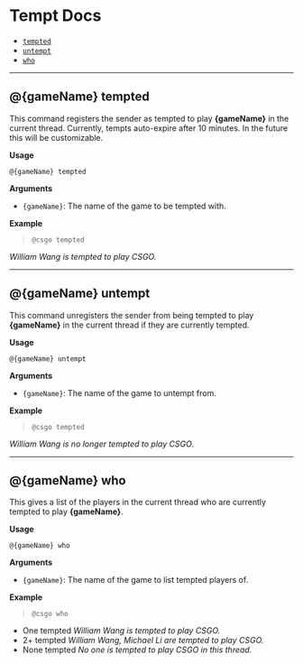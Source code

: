 # Tempt Docs
* [`tempted`](#tempted)
* [`untempt`](#untempt)
* [`who`](#who)

--------------------------------------------------
<a name="tempted"/>

## @{gameName} tempted

This command registers the sender as tempted to play __{gameName}__ in the current thread.
Currently, tempts auto-expire after 10 minutes. In the future this will be customizable.

__Usage__

`@{gameName} tempted`

__Arguments__

* `{gameName}`: The name of the game to be tempted with.

__Example__

>`@csgo tempted`

*William Wang is tempted to play CSGO.*

--------------------------------------------------
<a name="untempt"/>

## @{gameName} untempt

This command unregisters the sender from being tempted to play __{gameName}__ in the current thread if they are currently tempted.

__Usage__

`@{gameName} untempt`

__Arguments__

* `{gameName}`: The name of the game to untempt from.

__Example__

>`@csgo tempted`

*William Wang is no longer tempted to play CSGO.*

--------------------------------------------------
<a name="who"/>

## @{gameName} who

This gives a list of the players in the current thread who are currently tempted to play __{gameName}__.

__Usage__

`@{gameName} who`

__Arguments__

* `{gameName}`: The name of the game to list tempted players of.

__Example__

>`@csgo who`
* One tempted
*William Wang is tempted to play CSGO.*
* 2+ tempted
*William Wang, Michael Li are tempted to play CSGO.*
* None tempted
*No one is tempted to play CSGO in this thread.*